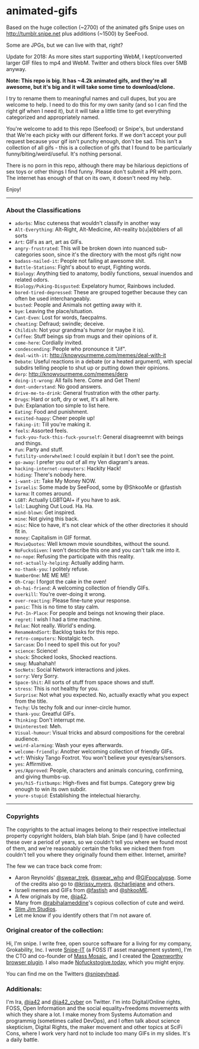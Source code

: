 # animated-gifs
Based on the huge collection (~2700) of the animated gifs Snipe uses on 
http://tumblr.snipe.net plus additions (~1500) by SeeFood.

Some are JPGs, but we can live with that, right?

Update for 2018: As more sites start supporting WebM, I kept/converted larger
GIF files to mp4 and WebM. Twitter and others block files over 5MB anyway.

**Note: This repo is big. It has ~4.2k animated gifs, and they're all awesome,
but it's big and it will take some time to download/clone.**

I try to rename them to meaningful names and cull dupes, but you are welcome to
help.  I need to do this for my own sanity (and so I can find the right gif
when I need it), but it will take a little time to get everything categorized
and appropriately named.

You're welcome to add to this repo (Seefood) or Snipe's, but understand that
We're each picky with our different forks. If we don't accept your pull request
because your gif isn't punchy enough, don't be sad. This isn't a collection of
all gifs - this is a collection of gifs that I found to be particularly
funny/biting/weird/useful.  It's nothing personal.

There is no porn in this repo, although there may be hilarious depictions of
sex toys or other things I find funny. Please don't submit a PR with porn. The
internet has enough of that on its own, it doesn't need my help. 

Enjoy!

-----

### About the Classifications

- `adorbs`: Misc cuteness that wouldn't classify in another way
- `Alt-Everything`: Alt-Right, Alt-Medicine, Alt-reality b(u|a)bblers of all sorts
- `Art`: GIFs as art, art as GIFs.
- `angry-frustrated`: This will be broken down into nuanced sub-categories soon, since it's the directory with the most gifs right now
- `badass-nailed-it`: People not failing at awesome shit.
- `Battle-Stations`: Fight's about to erupt, Fighting words.
- `Biology`: Anything tied to anatomy, bodily functions, sexual inuendos and related odors.
- `Biology/Puking-Disgusted`: Expelatory humor, Rainbows included.
- `bored-tired-depressed`: These are grouped together because they can often be used interchangeably.
- `busted`: People and Animals not getting away with it.
- `bye`: Leaving the place/situation.
- `Cant-Even`: Lost for words, faecpalms.
- `cheating`: Defraud; swindle; deceive.
- `Childish`: Not your grandma's humor (or maybe it is).
- `Coffee`: Stuff beings sip from mugs and their opinions of it.
- `come-here`: Cordially invited.
- `condescending`: People who pronounce it "Jif".
- `deal-with-it`: http://knowyourmeme.com/memes/deal-with-it
- `Debate`: Useful reactions in a debate (or a heated argument), with special subdirs telling people to shut up or putting down their opinions.
- `derp`: http://knowyourmeme.com/memes/derp
- `doing-it-wrong`: All fails here. Come and Get Them!
- `dont-understand`: No good answers.
- `drive-me-to-drink`: General frustration with the other party.
- `Drugs`: Hard or soft, dry or wet, it's all here.
- `Duh`: Explanation too simple to list here.
- `Eating`: Food and punishment.
- `excited-happy`: Cheer people up!
- `faking-it`: Till you're making it.
- `feels`: Assorted feels.
- `fuck-you-fuck-this-fuck-yourself`: General disagreemnt with beings and things.
- `Fun`: Party and stuff.
- `futility-underwhelmed`: I could explain it but I don't see the point.
- `go-away`: I prefer you out of all my Ven diagram's areas.
- `hacking-internet-computers`: Hackity Hack!
- `hiding`: There's nobody here.
- `i-want-it`: Take My Money NOW.
- `Israelis`: Some made by SeeFood, some by @ShkooMe or @fastish
- `karma`: It comes around.
- `LGBT`: Actually LGBTQAI+ if you have to ask.
- `lol`: Laughing Out Loud. Ha. Ha.
- `mind-blown`: Get inspired.
- `mine`: Not giving this back.
- `misc`: Nice to have, it's not clear whick of the other directories it should fit in.
- `money`: Capitalism in GIF format.
- `MovieQuotes`: Well kmown movie soundbites, without the sound.
- `NoFucksGiven`: I won't describe this one and you can't talk me into it.
- `no-nope`: Refusing the participate with this reality.
- `not-actually-helping`: Actually adding harm.
- `no-thank-you`: I politely refuse.
- `NumberOne`: ME ME ME!
- `Oh-Crap`: I forgot the cake in the oven!
- `oh-hai-friend`: A welcoming collection of friendly GIFs.
- `overkill`: You're over-doing it wrong.
- `over-reacting`: Please fine-tune your response.
- `panic`: This is no time to stay calm.
- `Put-In-Place`: For people and beings not knowing their place.
- `regret`: I wish I had a time machine.
- `Relax`: Not really. World's ending.
- `RenameAndSort`: Backlog tasks for this repo.
- `retro-computers`: Nostalgic tech.
- `Sarcasm`: Do I need to spell this out for you?
- `science`: Science!
- `shock`: Shocked looks, Shocked reactions.
- `smug`: Muahahah!
- `SocNets`: Social Network interactions and jokes.
- `sorry`: Very Sorry.
- `Space-Shit`: All sorts of stuff from space shows and stuff.
- `stress`: This is not healthy for you.
- `Surprise`: Not what you expected. No, actually exactly what you expect from the title.
- `Techy`: Us techy folk and our inner-circle humor.
- `thank-you`: Greatful GIFs.
- `Thinking`: Don't interrupt me.
- `Uninterested`: Meh.
- `Visual-humour`: Visual tricks and absurd compositions for the cerebral audience.
- `weird-alarming`: Wash your eyes afterwards.
- `welcome-friendly`: Another welcoming collection of friendly GIFs.
- `wtf`: Whisky Tango Foxtrot. You won't believe your eyes/ears/sensors.
- `yes`: Affirmitive.
- `yes/Approved`: People, characters and animals concuring, confirming, and giving thumbs-up.
- `yes/hi5-fistbumps`: High-fives and fist bumps. Category grew big enough to win its own subdir.
- `youre-stupid`: Establishing the intelectual hierarchy.

-----

### Copyrights

The copyrights to the actual images belong to their respective intellectual
property copyright holders, blah blah blah. Snipe (and I) have collected these
over a period of years, so we couldn't tell you where we found most of them,
and we're reasonably certain the folks we nicked them from couldn't tell you
where they originally found them either. Internet, amirite?

The few we can trace back come from:
- Aaron Reynolds' [@swear_trek](https://twitter.com/swear_trek), [@swear_who](https://twitter.com/swear_who) and [@GIFpocalypse](https://twitter.com/GIFpocalypse). Some of the credits also go to [@krissy_myers](https://twitter.com/krissy_myers), [@charliejane](https://twitter.com/charliejane) and others.
- Israeli memes and GIFs from [@fastish](https://twitter.com/fastish) and [@shkooME](https://twitter.com/shkooME).
- A few originals by me, [@ia42](https://twitter.com/ia42).
- Many from [@rabihalameddine](https://twitter.com/rabihalameddine)'s copious collection of cute and weird.
- [Slim Jim Studios](http://www.slimjimstudios.com/).
- Let me know if you identify others that I'm not aware of.

### Original creator of the collection:

Hi, I'm snipe. I write free, open source software for a living for my company,
Grokability, Inc. I wrote [Snipe-IT](https://snipeitapp.com) (a FOSS IT asset
management system), I'm the CTO and co-founder of [Mass Mosaic](https://massmosaic.com),
and I created the [Downworthy browser plugin](http://downworthy.snipe.net). I also made 
[Nofuckstogive.today](http://nofuckstogive.today), which you might enjoy.

You can find me on the Twitters [@snipeyhead](https://twitter.com/snipeyhead).

### Additionals:

I'm Ira, [@ia42](https://twitter.com/ia42) and
[@ia42_cyber](https://twitter.com/ia42_cyber) on Twitter. I'm into
Digital/Online rights, FOSS, Open Information and the social equality+freedoms
movements with which they share a lot. I make money from Systems Automation and
programmig (sometimes called DevOps), and I often talk about science
skepticism, Digital Rights, the maker movement and other topics at SciFi Cons,
where I work very hard not to include too many GIFs in my slides. It's a daily
battle.
